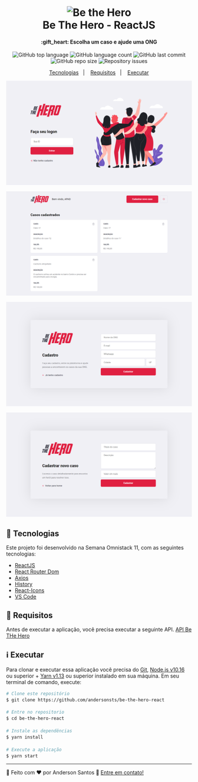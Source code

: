 <h1 align="center">
    <img alt="Be the Hero" src="https://res.cloudinary.com/dmhdlolqy/image/upload/v1585076846/herod_a8h4pf.png" />
    <br />
    Be The Hero - ReactJS
</h1>

<h4 align="center">
   :gift_heart: Escolha um caso e ajude uma ONG
</h4>

<p align="center">
  <img alt="GitHub top language" src="https://img.shields.io/github/languages/count/andersonsts/be-the-hero-nodejs">

  <img alt="GitHub language count" src="https://img.shields.io/github/languages/top/andersonsts/be-the-hero-nodejs">

  <img alt="GitHub last commit" src="https://img.shields.io/github/last-commit/andersonsts/be-the-hero-nodejs">

  <img alt="GitHub repo size" src="https://img.shields.io/github/repo-size/andersonsts/be-the-hero-nodejs">  

  <img alt="Repository issues" src="https://img.shields.io/github/issues/andersonsts/be-the-hero-nodejs">
</p>

<p align="center">
  <a href="#rocket-tecnologias">Tecnologias</a>&nbsp;&nbsp;&nbsp;|&nbsp;&nbsp;&nbsp;
  <a href="#bookmark_tabs-requisitos">Requisitos</a>&nbsp;&nbsp;&nbsp;|&nbsp;&nbsp;&nbsp;
  <a href="#information_source-executar">Executar</a>
</p>

![App Screenshot](home.png)

![App Screenshot2](casos.png)

![App Screenshot3](register.png)

![App Screenshot4](newincident.png)

## :rocket: Tecnologias

Este projeto foi desenvolvido na Semana Omnistack 11, com as seguintes tecnologias:

-  [ReactJS](https://reactjs.org/)
-  [React Router Dom](https://github.com/ReactTraining/react-router)
-  [Axios](https://github.com/axios/axios)
-  [History](https://www.npmjs.com/package/history)
-  [React-Icons](https://react-icons.netlify.com/)
-  [VS Code][vc] 

## :bookmark_tabs: Requisitos
Antes de executar a aplicação, você precisa executar a seguinte API.
[API Be THe Hero](https://github.com/andersonsts/be-the-hero-nodejs)

## :information_source: Executar
Para clonar e executar essa aplicação você precisa do [Git](https://git-scm.com), [Node.js v10.16][nodejs] ou superior + [Yarn v1.13][yarn] ou superior instalado em sua máquina. Em seu terminal de comando, execute:

```bash
# Clone este repositório
$ git clone https://github.com/andersonsts/be-the-hero-react

# Entre no repositorio
$ cd be-the-hero-react

# Instale as dependências
$ yarn install

# Execute a aplicação
$ yarn start
```

---

:rocket: Feito com ♥ por Anderson Santos :wave: [Entre em contato!](https://www.linkedin.com/in/andersonst-dev)


[nodejs]: https://nodejs.org/
[yarn]: https://yarnpkg.com/
[vc]: https://code.visualstudio.com/
[vceditconfig]: https://marketplace.visualstudio.com/items?itemName=EditorConfig.EditorConfig
[vceslint]: https://marketplace.visualstudio.com/items?itemName=dbaeumer.vscode-eslint


